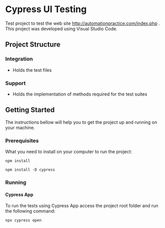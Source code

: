 # Cypress UI Testing

Test project to test the web site http://automationpractice.com/index.php .
This project was developed using Visual Studio Code.

## Project Structure

### Integration

* Holds the test files

### Support

* Holds the implementation of methods required for the test suites

## Getting Started

The instructions bellow will help you to get the project up and running on your machine.

### Prerequisites

What you need to install on your computer to run the project:

```
npm install
```

```
npm install -D cypress
```

### Running

#### Cypress App
To run the tests using Cypress App access the project root folder and run the following command:

```
npx cypress open
```

